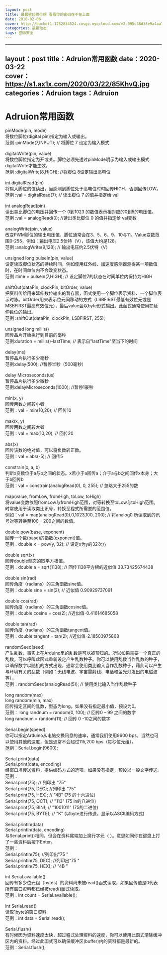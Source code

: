 ```yaml
---
layout: post
title: 最蠢密码排行榜 看看你的密码在不在上面
date: 2018-02-06
cover: http://bucket1-1252834524.cosgz.myqcloud.com/v2-095c38d38e9a4aa774dcda8b09880878_hd.jpg
categories: 最新动态
tags: 密码安全
---
```

---
layout：post
title：Adruion常用函数
date：2020-03-22  
cover：https://s1.ax1x.com/2020/03/22/85KhvQ.jpg
categories：Adruion
tags：Adruion
---

<!DOCTYPE html>
<html>
	<head>
		<meta charset="utf-8">
		<title>Adruion常用函数</title>
	</head>
	<body>
		<h1>Adruion常用函数</h1>
		<p>pinMode(pin, mode)<br>
将数位脚位(digital pin)指定为输入或输出。<br>
范例 :pinMode(7,INPUT); // 将脚位 7 设定为输入模式<br>
<br>
digitalWrite(pin, value)<br>
将数位脚位指定为开或关。脚位必须先透过pinMode明示为输入或输出模式digitalWrite才能生效。<br>
范例 :digitalWrite(8,HIGH); //将脚位 8设定输出高电位<br>
<br>
int digitalRead(pin)<br>
将输入脚位的值读出，当感测到脚位处于高电位时时回传HIGH，否则回传LOW。<br>
范例 :val = digitalRead(7); // 读出脚位 7 的值并指定给 val<br>
<br>
int analogRead(pin)<br>
读出类比脚位的电压并回传一个 0到1023 的数值表示相对应的0到5的电压值。<br>
范例 :val = analogRead(0); //读出类比脚位 0 的值并指定给 val变数<br>
<br>
analogWrite(pin, value)<br>
改变PWM脚位的输出电压值，脚位通常会在3、5、6、9、10与11。Value变数范围0-255，例如：输出电压2.5伏特（V），该值大约是128。<br>
范例 :analogWrite(9,128); // 输出电压约2.5伏特（V）<br>
<br>
unsigned long pulseIn(pin, value)<br>
设定读取脚位状态的持续时间，例如使用红外线、加速度感测器测得某一项数值时，在时间单位内不会改变状态。<br>
范例 :time = pulsein(7,HIGH); // 设定脚位7的状态在时间单位内保持为HIGH<br>
<br>
shiftOut(dataPin, clockPin, bitOrder, value)<br>
把资料传给用来延伸数位输出的暂存器，函式使用一个脚位表示资料、一个脚位表示时脉。bitOrder用来表示位元间移动的方式（LSBFIRST最低有效位元或是MSBFIRST最高有效位元），最后value会以byte形式输出。此函式通常使用在延伸数位的输出。<br>
范例 :shiftOut(dataPin, clockPin, LSBFIRST, 255);<br>
<br>
unsigned long millis()<br>
回传晶片开始执行到目前的毫秒<br>
范例:duration = millis()-lastTime; // 表示自"lastTime"至当下的时间<br>
<br>
delay(ms)<br>
暂停晶片执行多少毫秒<br>
范例:delay(500); //暂停半秒（500毫秒）<br>
<br>
delay Microseconds(us)<br>
暂停晶片执行多少微秒<br>
范例:delayMicroseconds(1000); //暂停1豪秒<br>
<br>
min(x, y)<br>
回传两数之间较小者<br>
范例：val = min(10,20); // 回传10<br>
<br>
max(x, y)<br>
回传两数之间较大者<br>
范例：val = max(10,20); // 回传20<br>
<br>
abs(x)<br>
回传该数的绝对值，可以将负数转正数。<br>
范例：val = abs(-5); // 回传5<br>
<br>
constrain(x, a, b)<br>
判断x变数位于a与b之间的状态。x若小于a回传a；介于a与b之间回传x本身；大于b回传b<br>
范例：val = constrain(analogRead(0), 0, 255); // 忽略大于255的数<br>
<br>
map(value, fromLow, fromHigh, toLow, toHigh)<br>
将value变数依照fromLow与fromHigh范围，对等转换至toLow与toHigh范围。时常使用于读取类比讯号，转换至程式所需要的范围值。<br>
例如：val = map(analogRead(0),0,1023,100, 200); // 将analog0 所读取到的讯号对等转换至100 – 200之间的数值。<br>
<br>
double pow(base, exponent)<br>
回传一个数(base)的指数(exponent)值。<br>
范例：double x = pow(y, 32); // 设定x为y的32次方<br>
<br>
double sqrt(x)<br>
回传double型态的取平方根值。<br>
范例：double a = sqrt(1138); // 回传1138平方根的近似值 33.73425674438<br>
<br>
double sin(rad)<br>
回传角度（radians）的三角函数sine值。<br>
范例：double sine = sin(2); // 近似值 0.90929737091<br>
<br>
double cos(rad)<br>
回传角度（radians）的三角函数cosine值。<br>
范例：double cosine = cos(2); //近似值-0.41614685058<br>
<br>
double tan(rad)<br>
回传角度（radians）的三角函数tangent值。<br>
范例：double tangent = tan(2); //近似值-2.18503975868<br>
<br>
randomSeed(seed)<br>
产生乱数，事实上在Arduino里的乱数是可以被预知的。所以如果需要一个真正的乱数，可以呼叫此函式重新设定产生乱数种子。你可以使用乱数当作乱数的种子，以确保数字以随机的方式出现，通常会使用类比输入当作乱数种子，藉此可以产生与环境有关的乱数（例如：无线电波、宇宙雷射线、电话和萤光灯发出的电磁波等）。<br>
范例：randomSeed(analogRead(5)); // 使用类比输入当作乱数种子<br>
<br>
long random(max)<br>
long random(min, max)<br>
回传指定区间的乱数，型态为long。如果没有指定最小值，预设为0。<br>
范例：  long randnum = random(0, 100); // 回传0 – 99 之间的数字<br>
long randnum = random(11); // 回传 0 -10之间的数字<br>
<br>
Serial.begin(speed)<br>
你可以指定Arduino从电脑交换讯息的速率，通常我们使用9600 bps。当然也可以使用其他的速度，但是通常不会超过115,200 bps（每秒位元组）。<br>
范例：Serial.begin(9600);<br>
<br>
Serial.print(data)<br>
Serial.print(data, encoding)<br>
经窗口埠传送资料，提供编码方式的选项。如果没有指定，预设以一般文字传送。<br>
范例：<br>
Serial.print(75); // 列印出 "75"<br>
Serial.print(75, DEC); //列印出 "75"<br>
Serial.print(75, HEX); // "4B" (75 的十六进位)<br>
Serial.print(75, OCT); // "113" (75 in的八进位)<br>
Serial.print(75, BIN); // "1001011" (75的二进位)<br>
Serial.print(75, BYTE); // "K" (以byte进行传送，显示以ASCII编码方式)<br>
<br>
Serial.println(data)<br>
Serial.println(data, encoding)<br>
与Serial.print()相同，但会在资料尾端加上换行字元（ ）。意思如同你在键盘上打了一些资料后按下Enter。<br>
范例：<br>
Serial.println(75); //列印出"75 "<br>
Serial.println(75, DEC); //列印出"75 "<br>
Serial.println(75, HEX); // "4B "<br>
<br>
int Serial.available()<br>
回传有多少位元组（bytes）的资料尚未被read()函式读取，如果回传值是0代表所有窗口资料都已经被read()函式读取。<br>
范例：int count = Serial.available();<br>
<br>
int Serial.read()<br>
读取1byte的窗口资料<br>
范例：int data = Serial.read();<br>
<br>
Serial.flush()<br>
有时候因为资料速度太快，超过程式处理资料的速度，你可以使用此函式清除缓冲区内的资料。经过此函式可以确保缓冲区(buffer)内的资料都是最新的。<br>
范例：Serial.flush();<br>
</p>
	</body>
</html>

